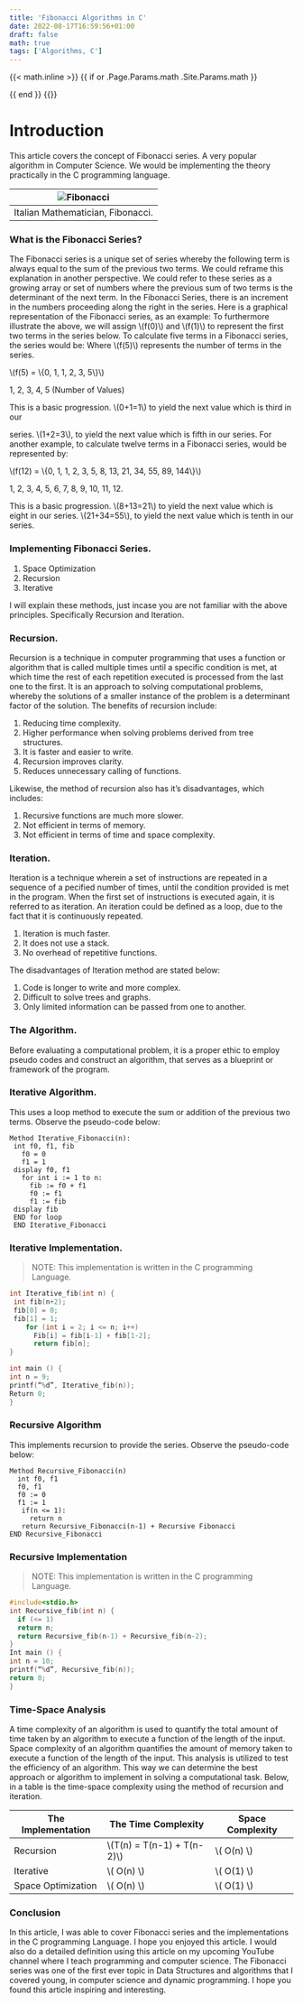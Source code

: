 ```yaml
---
title: 'Fibonacci Algorithms in C'
date: 2022-08-17T16:59:56+01:00
draft: false
math: true
tags: ['Algorithms, C']
---
```


{{< math.inline >}}
{{ if or .Page.Params.math .Site.Params.math }}

<!-- KaTeX -->
<link rel="stylesheet" href="https://cdn.jsdelivr.net/npm/katex@0.11.1/dist/katex.min.css" integrity="sha384-zB1R0rpPzHqg7Kpt0Aljp8JPLqbXI3bhnPWROx27a9N0Ll6ZP/+DiW/UqRcLbRjq" crossorigin="anonymous">
<script defer src="https://cdn.jsdelivr.net/npm/katex@0.11.1/dist/katex.min.js" integrity="sha384-y23I5Q6l+B6vatafAwxRu/0oK/79VlbSz7Q9aiSZUvyWYIYsd+qj+o24G5ZU2zJz" crossorigin="anonymous"></script>
<script defer src="https://cdn.jsdelivr.net/npm/katex@0.11.1/dist/contrib/auto-render.min.js" integrity="sha384-kWPLUVMOks5AQFrykwIup5lo0m3iMkkHrD0uJ4H5cjeGihAutqP0yW0J6dpFiVkI" crossorigin="anonymous" onload="renderMathInElement(document.body);"></script>
{{ end }}
{{</ math.inline >}}

# Introduction

This article covers the concept of Fibonacci series. A very popular algorithm in Computer Science. We would be implementing the theory practically in the C programming language.

| ![Fibonacci](https://i.ibb.co/B3sDpvH/images.jpg) |
| :-----------------------------------------------: |
|         Italian Mathematician, Fibonacci.         |

### What is the Fibonacci Series?

The Fibonacci series is a unique set of series whereby the following term is always equal
to the sum of the previous two terms. We could reframe this explanation in another
perspective. We could refer to these series as a growing array or set of numbers where
the previous sum of two terms is the determinant of the next term. In the Fibonacci
Series, there is an increment in the numbers proceeding along the right in the series.
Here is a graphical representation of the Fibonacci series, as an example:
To furthermore illustrate the above, we will assign \\(f(0)\\) and \\(f(1)\\) to represent the first two
terms in the series below. To calculate five terms in a Fibonacci series, the series would
be:
Where \\(f(5)\\) represents the number of terms in the series.

\\(f(5) = \\{0, 1, 1, 2, 3, 5\\}\\)

1, 2, 3, 4, 5
(Number of Values)

This is a basic progression. \\(0+1=1\\) to yield the next value which is third in our

series. \\(1+2=3\\), to yield the next value which is fifth in our series. For another
example, to calculate twelve terms in a Fibonacci series, would be represented by:

\\(f(12) = \\{0, 1, 1, 2, 3, 5, 8, 13, 21, 34, 55, 89, 144\\}\\)

1, 2, 3, 4, 5, 6, 7, 8, 9, 10, 11, 12.

This is a basic progression. \\(8+13=21\\) to yield the next value which is eight in our
series. \\(21+34=55\\), to yield the next value which is tenth in our series.

### Implementing Fibonacci Series.

1. Space Optimization
2. Recursion
3. Iterative

I will explain these methods, just incase you are not familiar with the above principles.
Specifically Recursion and Iteration.

### Recursion.

Recursion is a technique in computer programming that uses a function or algorithm
that is called multiple times until a specific condition is met, at which time the rest of
each repetition executed is processed from the last one to the first. It is an approach to
solving computational problems, whereby the solutions of a smaller instance of the
problem is a determinant factor of the solution. The benefits of recursion include:

1. Reducing time complexity.
2. Higher performance when solving problems derived from tree structures.
3. It is faster and easier to write.
4. Recursion improves clarity.
5. Reduces unnecessary calling of functions.

Likewise, the method of recursion also has it’s disadvantages, which includes:

1. Recursive functions are much more slower.
2. Not efficient in terms of memory.
3. Not efficient in terms of time and space complexity.

### Iteration.

Iteration is a technique wherein a set of instructions are repeated in a sequence of a
pecified number of times, until the condition provided is met in the program. When
the first set of instructions is executed again, it is referred to as iteration. An iteration
could be defined as a loop, due to the fact that it is continuously repeated.

1. Iteration is much faster.
2. It does not use a stack.
3. No overhead of repetitive functions.

The disadvantages of Iteration method are stated below:

1. Code is longer to write and more complex.
2. Difficult to solve trees and graphs.
3. Only limited information can be passed from one to another.

### The Algorithm.

Before evaluating a computational problem, it is a proper ethic to employ pseudo codes
and construct an algorithm, that serves as a blueprint or framework of the program.

### Iterative Algorithm.

This uses a loop method to execute the sum or addition of the previous two terms.
Observe the pseudo-code below:

```code
Method Iterative_Fibonacci(n):
 int f0, f1, fib
   f0 = 0
   f1 = 1
 display f0, f1
   for int i := 1 to n:
     fib := f0 + f1
     f0 := f1
     f1 := fib
 display fib
 END for loop
 END Iterative_Fibonacci
```

### Iterative Implementation.

> NOTE: This implementation is written in the C programming Language.

```c
int Iterative_fib(int n) {
 int fib(n+2);
 fib[0] = 0;
 fib[1] = 1;
    for (int i = 2; i <= n; i++)
      Fib[i] = fib[i-1] + fib[1-2];
      return fib[n];
}

int main () {
int n = 9;
printf(“%d”, Iterative_fib(n));
Return 0;
}
```

### Recursive Algorithm

This implements recursion to provide the series. Observe the pseudo-code below:

```code
Method Recursive_Fibonacci(n)
  int f0, f1
  f0, f1
  f0 := 0
  f1 := 1
   if(n <= 1):
     return n
   return Recursive_Fibonacci(n-1) + Recursive Fibonacci
END Recursive_Fibonacci
```

### Recursive Implementation

> NOTE: This implementation is written in the C programming Language.

```c
#include<stdio.h>
int Recursive_fib(int n) {
  if (<= 1)
  return n;
  return Recursive_fib(n-1) + Recursive_fib(n-2);
}
Int main () {
int n = 10;
printf(“%d”, Recursive_fib(n));
return 0;
}
```

### Time-Space Analysis

A time complexity of an algorithm is used to quantify the total amount of time taken by
an algorithm to execute a function of the length of the input. Space complexity of an
algorithm quantifies the amount of memory taken to execute a function of the length of
the input. This analysis is utilized to test the efficiency of an algorithm. This way we can
determine the best approach or algorithm to implement in solving a computational task.
Below, in a table is the time-space complexity using the method of recursion and
iteration.

| The Implementation | The Time Complexity          | Space Complexity |
| ------------------ | ---------------------------- | ---------------- |
| Recursion          | \\(T(n) = T(n-1) + T(n-2)\\) | \\( O(n) \\)     |
| Iterative          | \\( O(n) \\)                 | \\( O(1) \\)     |
| Space Optimization | \\( O(n) \\)                 | \\( O(1) \\)     |

### Conclusion

In this article, I was able to cover Fibonacci series and the implementations in the C
programming Language. I hope you enjoyed this article. I would also do a detailed
definition using this article on my upcoming YouTube channel where I teach
programming and computer science. The Fibonacci series was one of the first ever topic
in Data Structures and algorithms that I covered young, in computer science and
dynamic programming. I hope you found this article inspiring and interesting.
